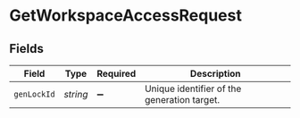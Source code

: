 # GetWorkspaceAccessRequest


## Fields

| Field                                       | Type                                        | Required                                    | Description                                 |
| ------------------------------------------- | ------------------------------------------- | ------------------------------------------- | ------------------------------------------- |
| `genLockId`                                 | *string*                                    | :heavy_minus_sign:                          | Unique identifier of the generation target. |